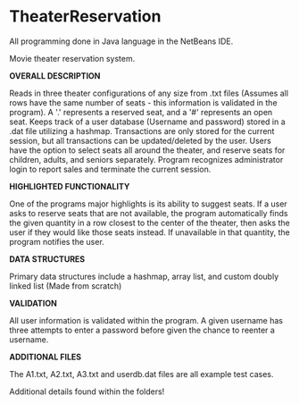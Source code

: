 # TheaterReservation

All programming done in Java language in the NetBeans IDE.

Movie theater reservation system. 



**OVERALL DESCRIPTION**

Reads in three theater configurations of any size from .txt files (Assumes all rows have the same number of seats - this information is validated in the program). A '.' represents a reserved seat, and a '#' represents an open seat. Keeps track of a user database (Username and password) stored in a .dat file utilizing a hashmap. Transactions are only stored for the current session, but all transactions can be updated/deleted by the user. Users have the option to select seats all around the theater, and reserve seats for children, adults, and seniors separately. Program recognizes administrator login to report sales and terminate the current session.

**HIGHLIGHTED FUNCTIONALITY**

One of the programs major highlights is its ability to suggest seats. If a user asks to reserve seats that are not available, the program automatically finds the given quantity in a row closest to the center of the theater, then asks the user if they would like those seats instead. If unavailable in that quantity, the program notifies the user.

**DATA STRUCTURES**

Primary data structures include a hashmap, array list, and custom doubly linked list (Made from scratch)

**VALIDATION**

All user information is validated within the program. A given username has three attempts to enter a password before given the chance to reenter a username. 

**ADDITIONAL FILES**

The A1.txt, A2.txt, A3.txt and userdb.dat files are all example test cases.



Additional details found within the folders!
